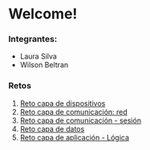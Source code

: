 # Welcome!

### Integrantes:
* Laura Silva 
* Wilson Beltran 

### Retos
1. [Reto capa de dispositivos](https://github.com/Uniandes-MISO/IoT/tree/main/1.%20Capa%20de%20dispositivos/NodeMCU_Luminosidad)
2. [Reto capa de comunicación: red](https://github.com/Uniandes-MISO/IoT/tree/main/2.%20Reto%20capa%20de%20comunicaci%C3%B3n/Red)
3. [Reto capa de comunicación - sesión](https://github.com/Uniandes-MISO/IoT/tree/main/3.%20Capa%20de%20comunicaci%C3%B3n%20-%20sesi%C3%B3n)
4. [Reto capa de datos](https://github.com/Uniandes-MISO/IoT/tree/main/4.%20Capa%20de%20datos)
5. [Reto capa de aplicación - Lógica](https://github.com/Uniandes-MISO/IoT/tree/main/5.%20Capa%20de%20aplicacion%20-%20Logica)
